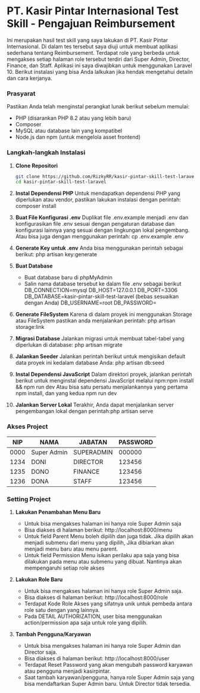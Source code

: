 # PT. Kasir Pintar Internasional Test Skill - Pengajuan Reimbursement

Ini merupakan hasil test skill yang saya lakukan di PT. Kasir Pintar Internasional. Di dalam tes tersebut saya diuji untuk membuat aplikasi sederhana tentang Reimbursement. Terdapat role yang berbeda untuk mengakses setiap halaman role tersebut terdiri dari Super Admin, Director, Finance, dan Staff. Aplikasi ini saya diwajibkan untuk menggunakan Laravel 10. Berikut instalasi yang bisa Anda lalkukan jika hendak mengetahui detailn dan cara kerjanya.

### Prasyarat

Pastikan Anda telah menginstal perangkat lunak berikut sebelum memulai:

- PHP (disarankan PHP 8.2 atau yang lebih baru)
- Composer
- MySQL atau database lain yang kompatibel
- Node.js dan npm (untuk mengelola asset frontend)

### Langkah-langkah Instalasi

1. **Clone Repositori**

   ```bash
   git clone https://github.com/RizkyRR/kasir-pintar-skill-test-laravel.git
   cd kasir-pintar-skill-test-laravel

2. **Instal Dependensi PHP**
    Untuk mendapatkan dependensi PHP yang diperlukan atau vendor, pastikan lakukan instalasi dengan perintah: composer install

3. **Buat File Konfigurasi .env**
    Duplikat file .env.example menjadi .env dan konfigurasikan file .env sesuai dengan pengaturan database dan konfigurasi lainnya yang sesuai dengan lingkungan lokal pengembang. Atau bisa juga dengan menggunakan perintah: cp .env.example .env

4. **Generate Key untuk .env**
    Anda bisa menggunakan perintah sebagai berikut: php artisan key:generate

5. **Buat Database**
    - Buat database baru di phpMyAdmin 
    - Salin nama database tersebut ke dalam file .env sebagai berikut
        DB_CONNECTION=mysql
        DB_HOST=127.0.0.1
        DB_PORT=3306
        DB_DATABASE=kasir-pintar-skill-test-laravel (bebas sesuaikan dengan Anda)
        DB_USERNAME=root
        DB_PASSWORD=

6. **Generate FileSystem**
    Karena di dalam proyek ini menggunakan Storage atau FileSystem pastikan anda menjalankan perintah: php artisan storage:link

7. **Migrasi Database**
    Jalankan migrasi untuk membuat tabel-tabel yang diperlukan di database: php artisan migrate

8. **Jalankan Seeder**
    Jalankan perintah berikut untuk mengisikan default data proyek ini kedalam database Anda: php artisan db:seed

9. **Instal Dependensi JavaScript**
    Dalam direktori proyek, jalankan perintah berikut untuk menginstal dependensi JavaScript melalui npm:npm install && npm run dev
    Atau bisa satu persatu menjalankannya yang pertama npm install, dan yang kedua npm run dev

10. **Jalankan Server Lokal**
    Terakhir, Anda dapat menjalankan server pengembangan lokal dengan perintah:php artisan serve


### Akses Project
| NIP | NAMA | JABATAN | PASSWORD |
|------|------|------|------|
| 0000 | Super Admin   | SUPERADMIN  | 000000  |
| 1234 | DONI   | DIRECTOR   | 123456  |
| 1235  | DONO   | FINANCE   | 123456  |
| 1236  | DONA   | STAFF   | 123456  |


### Setting Project
1. **Lakukan Penambahan Menu Baru**
    - Untuk bisa mengakses halaman ini hanya role Super Admin saja
    - Bisa diakses di halaman berikut: http://localhost:8000/menu
    - Untuk field Parent Menu boleh dipilih dan juga tidak. Jika dipilih akan menjadi submenu dari menu yang dipilih, Jika dibiarkan akan menjadi menu baru atau menu parent.
    - Untuk field Permission Menu isikan perilaku apa saja yang bisa dilakukan pada menu atau submenu yang dibuat. Nantinya akan mempengaruhi setiap role akses

2. **Lakukan Role Baru**
    - Untuk bisa mengakses halaman ini hanya role Super Admin saja.
    - Bisa diakses di halaman berikut: http://localhost:8000/role
    - Terdapat Kode Role Akses yang sifatnya unik untuk pembeda antara role satu dengan yang lainnya.
    - Pada DETAIL AUTHORIZATION, user bisa menggunakan action/permission apa saja untuk role yang dipilih.

3. **Tambah Pengguna/Karyawan**
    - Untuk bisa mengakses halaman ini hanya role Super Admin dan Director saja.
    - Bisa diakses di halaman berikut: http://localhost:8000/user
    - Terdapat Reset Password yang akan mengubah password karyawan atau pengguna menjadi kasirpintar.
    - Saat tambah karyawan/pengguna, hanya role Super Admin saja yang bisa mendaftarkan Super Admin baru. Untuk Director tidak tersedia.
